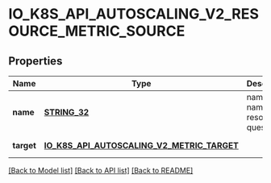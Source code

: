 # IO_K8S_API_AUTOSCALING_V2_RESOURCE_METRIC_SOURCE

## Properties
Name | Type | Description | Notes
------------ | ------------- | ------------- | -------------
**name** | [**STRING_32**](STRING_32.md) | name is the name of the resource in question. | [default to null]
**target** | [**IO_K8S_API_AUTOSCALING_V2_METRIC_TARGET**](io.k8s.api.autoscaling.v2.MetricTarget.md) |  | [default to null]

[[Back to Model list]](../README.md#documentation-for-models) [[Back to API list]](../README.md#documentation-for-api-endpoints) [[Back to README]](../README.md)


